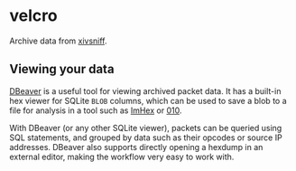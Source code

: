 # velcro
Archive data from [xivsniff](https://github.com/velcro-xiv/xivsniff).

## Viewing your data
[DBeaver](https://dbeaver.io/) is a useful tool for viewing archived packet data.
It has a built-in hex viewer for SQLite `BLOB` columns, which can be used to save a blob to a file for analysis
in a tool such as [ImHex](https://imhex.werwolv.net/) or [010](https://www.sweetscape.com/010editor/).

With DBeaver (or any other SQLite viewer), packets can be queried using SQL statements, and grouped by data such as their opcodes
or source IP addresses. DBeaver also supports directly opening a hexdump in an external editor, making the workflow very easy to work with.